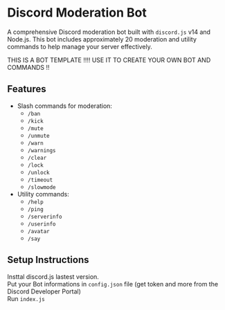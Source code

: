 # Discord Moderation Bot

A comprehensive Discord moderation bot built with `discord.js` v14 and Node.js. This bot includes approximately 20 moderation and utility commands to help manage your server effectively.

THIS IS A BOT TEMPLATE !!!! USE IT TO CREATE YOUR OWN BOT AND COMMANDS !!

## Features

- Slash commands for moderation:
  - `/ban`
  - `/kick`
  - `/mute`
  - `/unmute`
  - `/warn`
  - `/warnings`
  - `/clear`
  - `/lock`
  - `/unlock`
  - `/timeout`
  - `/slowmode`
- Utility commands:
  - `/help`
  - `/ping`
  - `/serverinfo`
  - `/userinfo`
  - `/avatar`
  - `/say`

## Setup Instructions

Insttal discord.js lastest version. <br>
Put your Bot informations in `config.json` file (get token and more from the Discord Developer Portal)<br>
Run `index.js`

